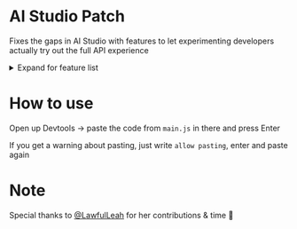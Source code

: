 # AI Studio Patch
Fixes the gaps in AI Studio with features to let experimenting developers actually try out the full API experience

<details features>
<summary>Expand for feature list</summary>
<br>
- Top K
- Presence & Frequency Penalties
- Seed (with randomizer)
- Enable & Disable toggles for penalties and seed
</details>

# How to use
Open up Devtools -> paste the code from `main.js` in there and press Enter

If you get a warning about pasting, just write `allow pasting`, enter and paste again

# Note
Special thanks to [@LawfulLeah](https://github.com/LawfulLeah) for her contributions & time 🥹
